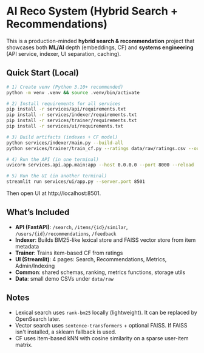 # AI Reco System (Hybrid Search + Recommendations)

This is a production-minded **hybrid search & recommendation** project that showcases both **ML/AI** depth (embeddings, CF)
and **systems engineering** (API service, indexer, UI separation, caching).

## Quick Start (Local)

```bash
# 1) Create venv (Python 3.10+ recommended)
python -m venv .venv && source .venv/bin/activate

# 2) Install requirements for all services
pip install -r services/api/requirements.txt
pip install -r services/indexer/requirements.txt
pip install -r services/trainer/requirements.txt
pip install -r services/ui/requirements.txt

# 3) Build artifacts (indexes + CF model)
python services/indexer/main.py --build-all
python services/trainer/train_cf.py --ratings data/raw/ratings.csv --out data/artifacts/models/cf

# 4) Run the API (in one terminal)
uvicorn services.api.app.main:app --host 0.0.0.0 --port 8000 --reload

# 5) Run the UI (in another terminal)
streamlit run services/ui/app.py --server.port 8501
```

Then open UI at http://localhost:8501.

## What’s Included
- **API (FastAPI)**: `/search`, `/items/{id}/similar`, `/users/{id}/recommendations`, `/feedback`
- **Indexer**: Builds BM25-like lexical store and FAISS vector store from item metadata
- **Trainer**: Trains item-based CF from ratings
- **UI (Streamlit)**: 4 pages: Search, Recommendations, Metrics, Admin/Indexing
- **Common**: shared schemas, ranking, metrics functions, storage utils
- **Data**: small demo CSVs under `data/raw`

## Notes
- Lexical search uses `rank-bm25` locally (lightweight). It can be replaced by OpenSearch later.
- Vector search uses `sentence-transformers` + optional FAISS. If FAISS isn't installed, a sklearn fallback is used.
- CF uses item-based kNN with cosine similarity on a sparse user-item matrix.
